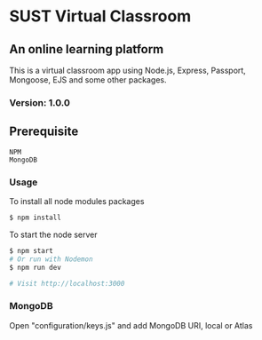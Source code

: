 # SUST Virtual Classroom
## An online learning platform

This is a virtual classroom app using Node.js, Express, Passport, Mongoose, EJS and some other packages.

### Version: 1.0.0

## Prerequisite
```NodeJs
NPM
MongoDB
```

### Usage

To install all node modules packages
```sh
$ npm install
```
To start the node server
```sh
$ npm start
# Or run with Nodemon
$ npm run dev

# Visit http://localhost:3000
```

### MongoDB

Open "configuration/keys.js" and add MongoDB URI, local or Atlas
